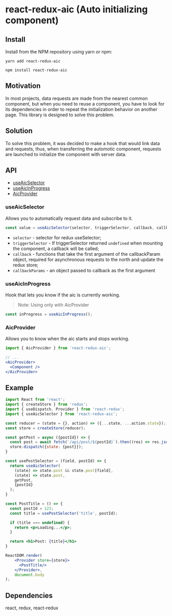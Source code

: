 # react-redux-aic (Auto initializing component)

## Install

Install from the NPM repository using yarn or npm:

```shell
yarn add react-redux-aic
```

```shell
npm install react-redux-aic
```

## Motivation

In most projects, data requests are made from the nearest common component, but when you need to reuse a component, you have to look for its dependencies in order to repeat the initialization behavior on another page. This library is designed to solve this problem.

## Solution

To solve this problem, it was decided to make a hook that would link data and requests, thus, when transferring the automotic component, requests are launched to initialize the component with server data.

## API

- [useAicSelector](###useaicselector)
- [useAicInProgress](###useaicinprogress)
- [AicProvider](###aicprovider)

### useAicSelector

Allows you to automatically request data and subscribe to it.

```js
const value = useAicSelector(selector, triggerSelector, callback, callbackParams);
```
- `selector` - selector for redux useSelector;
- `triggerSelector` - If triggerSelector returned `undefined` when mounting the component, a callback will be called;
- `callback` - functions that take the first argument of the callbackParam object, required for asynchronous requests to the north and update the redux store;
- `callbackParams` - an object passed to callback as the first argument

### useAicInProgress

Hook that lets you know if the aic is currently working.

> Note: Using only with AicProvider

```js
const inProgress = useAicInProgress();
```

### AicProvider

Allows you to know when the aic starts and stops working.

```jsx
import { AicProvider } from 'react-redux-aic';

// ...
<AicProvider>
  <Component />
</AicProvider>
```

## Example

```jsx
import React from 'react';
import { createStore } from 'redux';
import { useDispatch, Provider } from 'react-redux';
import { useAicSelector } from 'react-redux-aic';

const reducer = (state = {}, action) => ({...state, ...action.state});
const store = createStore(reducer);

const getPost = async ({postId}) => {
  const post = await fetch(`/api/post/${postId}`).then((res) => res.json());
  store.dispatch({state: {post}});
}

const usePostSelector = (field, postId) => {
  return useAicSelector(
    (state) => state.post && state.post[field],
    (state) => state.post,
    getPost,
    {postId}
  );
}

const PostTitle = () => {
  const postId = 123;
  const title = usePostSelector('title', postId);

  if (title === undefined) {
    return <p>Loading...</p>;
  }

  return <h1>Post: {title}</h1>
}

ReactDOM.render(
    <Provider store={store}>
      <PostTitle/>
    </Provider>,
    document.body
);
```

## Dependencies

react, redux, react-redux

